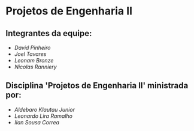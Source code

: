 # Projetos de Engenharia II
## Integrantes da equipe:

- *David Pinheiro*
- *Joel Tavares*
- *Leonam Bronze*
- *Nicolas Ranniery*

## Disciplina 'Projetos de Engenharia II' ministrada por:

- *Aldebaro Klautau Junior*
- *Leonardo Lira Ramalho*
- *Ilan Sousa Correa*


